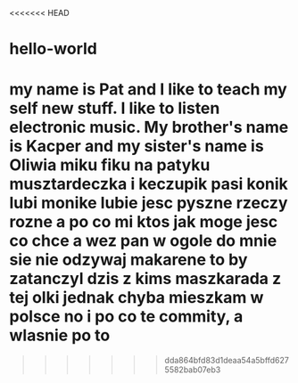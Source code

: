 <<<<<<< HEAD
# hello-world
my name is Pat and I like to teach my self new stuff.
I like to listen electronic music.
My brother's name is Kacper
and my sister's name is Oliwia
miku fiku na patyku
musztardeczka i keczupik
pasi konik lubi monike
lubie jesc pyszne rzeczy rozne
a po co mi ktos jak moge jesc co chce
a wez pan w ogole do mnie sie nie odzywaj
makarene to by zatanczyl dzis z kims
maszkarada z tej olki jednak chyba
mieszkam w polsce
no i po co te commity, a wlasnie po to
=======
>>>>>>> dda864bfd83d1deaa54a5bffd6275582bab07eb3

